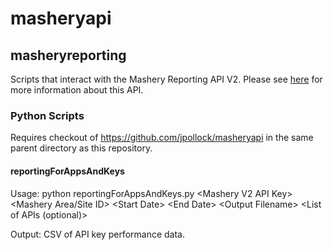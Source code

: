 # masheryapi

## masheryreporting

Scripts that interact with the Mashery Reporting API V2. Please see [here](http://support.mashery.com/docs/read/mashery_api/20_reporting) for more information about this API.

### Python Scripts

Requires checkout of https://github.com/jpollock/masheryapi in the same parent directory as this repository.

#### reportingForAppsAndKeys

Usage: python reportingForAppsAndKeys.py &lt;Mashery V2 API Key> <Mashery V2 API Secret> &lt;Mashery Area/Site ID> &lt;Start Date> &lt;End Date> &lt;Output Filename> &lt;List of APIs (optional)>

Output: CSV of API key performance data.